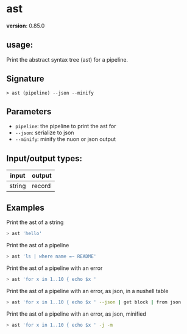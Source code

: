 # ast

**version**: 0.85.0

## **usage**:

Print the abstract syntax tree (ast) for a pipeline.

## Signature

`> ast (pipeline) --json --minify`

## Parameters

- `pipeline`: the pipeline to print the ast for
- `--json`: serialize to json
- `--minify`: minify the nuon or json output

## Input/output types:

| input  | output |
| ------ | ------ |
| string | record |

## Examples

Print the ast of a string

```bash
> ast 'hello'
```

Print the ast of a pipeline

```bash
> ast 'ls | where name =~ README'
```

Print the ast of a pipeline with an error

```bash
> ast 'for x in 1..10 { echo $x '
```

Print the ast of a pipeline with an error, as json, in a nushell table

```bash
> ast 'for x in 1..10 { echo $x ' --json | get block | from json
```

Print the ast of a pipeline with an error, as json, minified

```bash
> ast 'for x in 1..10 { echo $x ' -j -m
```
